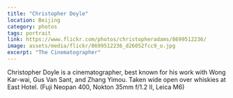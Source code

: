 ```yaml
---
title: "Christopher Doyle"
location: Beijing
category: photos
tags: portrait
link: https://www.flickr.com/photos/christopheradams/8699512236/
image: assets/media/flickr/8699512236_d26052fcc9_o.jpg
excerpt: "The Cinematographer"
---
```


Christopher Doyle is a cinematographer, best known for his work with Wong
Kar-wai, Gus Van Sant, and Zhang Yimou. Taken wide open over whiskies at East
Hotel. (Fuji Neopan 400, Nokton 35mm f/1.2 II, Leica M6)
